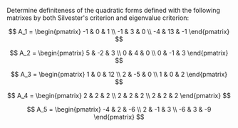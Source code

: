Determine definiteness of the quadratic forms defined with the following matrixes by both Silvester's criterion and eigenvalue criterion:

$$
A_1 =
\begin{pmatrix}
-1 & 0 & 1 \\
-1 & 3 & 0 \\
-4 & 13 & -1
\end{pmatrix}
$$

$$
A_2 =
\begin{pmatrix}
5 & -2 & 3 \\
0 & 4 & 0 \\
0 & -1 & 3
\end{pmatrix}
$$

$$
A_3 =
\begin{pmatrix}
1 & 0 & 12 \\
2 & -5 & 0 \\
1 & 0 & 2
\end{pmatrix}
$$

$$
A_4 =
\begin{pmatrix}
2 & 2 & 2 \\
2 & 2 & 2 \\
2 & 2 & 2
\end{pmatrix}
$$

$$
A_5 =
\begin{pmatrix}
-4 & 2 & -6 \\
2 & -1 & 3 \\
-6 & 3 & -9
\end{pmatrix}
$$
